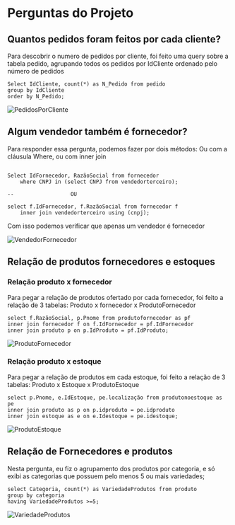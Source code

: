 # Perguntas do Projeto
## Quantos pedidos foram feitos por cada cliente?

Para descobrir o numero de pedidos por cliente, foi feito uma query sobre a tabela pedido, agrupando todos os pedidos por IdCliente ordenado pelo número de pedidos

```
Select IdCliente, count(*) as N_Pedido from pedido
group by IdCliente
order by N_Pedido;

```

![PedidosPorCliente](https://github.com/augustohanashiro/MYSQL_Projeto1/assets/49253803/dcb54835-135a-4176-8adb-19b77be52e14)

## Algum vendedor também é fornecedor?

Para responder essa pergunta, podemos fazer por dois métodos: Ou com a cláusula Where, ou com inner join

```

Select IdFornecedor, RazãoSocial from fornecedor
	where CNPJ in (select CNPJ from vendedorterceiro);

--                  OU

select f.IdFornecedor, f.RazãoSocial from fornecedor f
    inner join vendedorterceiro using (cnpj);
```

Com isso podemos verificar que apenas um vendedor é fornecedor


![VendedorFornecedor](https://github.com/augustohanashiro/MYSQL_Projeto1/assets/49253803/3d25e0d8-bbc0-4f18-8791-6e8984fd0257)


## Relação de produtos fornecedores e estoques

### Relação produto x fornecedor
Para pegar a relação de produtos ofertado por cada fornecedor, foi feito a relação de 3 tabelas: Produto x fornecedor x ProdutoFornecedor
```
select f.RazãoSocial, p.Pnome from produtofornecedor as pf
inner join fornecedor f on f.IdFornecedor = pf.IdFornecedor
inner join produto p on p.IdProduto = pf.IdProduto;
``` 
![ProdutoFornecedor](https://github.com/augustohanashiro/MYSQL_Projeto1/assets/49253803/ab441a0d-d411-4a62-bb87-d39565c7d8d6)



### Relação produto x estoque

Para pegar a relação de produtos em cada estoque, foi feito a relação de 3 tabelas: Produto x Estoque x ProdutoEstoque 
```
select p.Pnome, e.IdEstoque, pe.localização from produtonoestoque as pe
inner join produto as p on p.idproduto = pe.idproduto
inner join estoque as e on e.Idestoque = pe.idestoque;
```
![ProdutoEstoque](https://github.com/augustohanashiro/MYSQL_Projeto1/assets/49253803/ee247d3c-55e3-422e-826a-6a588f8ebd4a)

## Relação de Fornecedores e produtos




Nesta pergunta, eu fiz o agrupamento dos produtos por categoria, e só exibi as categorias que possuem pelo menos 5 ou mais variedades;

```
select Categoria, count(*) as VariedadeProdutos from produto
group by categoria
having VariedadeProdutos >=5;
```
![VariedadeProdutos](https://github.com/augustohanashiro/MYSQL_Projeto1/assets/49253803/96245410-7461-4a9b-8fb0-dda25b2ff04d)

